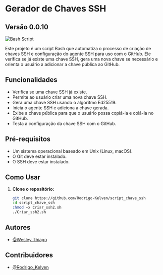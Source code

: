 # Gerador de Chaves SSH
## Versão 0.0.10
![Bash Script](https://img.shields.io/badge/bash_script-%23121011.svg?style=for-the-badge&logo=gnu-bash&logoColor=white) 


Este projeto é um script Bash que automatiza o processo de criação de chaves SSH e configuração do agente SSH para uso com o GitHub. Ele verifica se já existe uma chave SSH, gera uma nova chave se necessário e orienta o usuário a adicionar a chave pública ao GitHub.

## Funcionalidades

- Verifica se uma chave SSH já existe.
- Permite ao usuário criar uma nova chave SSH.
- Gera uma chave SSH usando o algoritmo Ed25519.
- Inicia o agente SSH e adiciona a chave gerada.
- Exibe a chave pública para que o usuário possa copiá-la e colá-la no GitHub.
- Testa a configuração da chave SSH com o GitHub.

## Pré-requisitos

- Um sistema operacional baseado em Unix (Linux, macOS).
- O Git deve estar instalado.
- O SSH deve estar instalado.

## Como Usar

1. **Clone o repositório:**
   ```bash
   git clone https://github.com/Rodrigo-Kelven/script_chave_ssh
   cd script_chave_ssh
   chmod +x Criar_ssh2.sh
   ./Criar_ssh2.sh

## Autores
- [@Wesley Thiago](https://github.com/Wesley0071)

## Contribuidores
- [@Rodrigo_Kelven](https://github.com/Rodrigo-Kelven)
